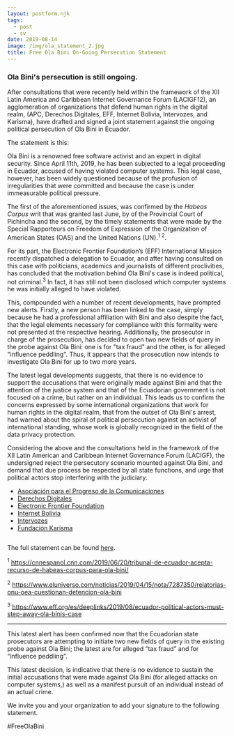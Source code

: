 ```yaml
---
layout: postform.njk
tags:
  - post
  - sv
date: 2019-08-14
image: /img/ola_statement_2.jpg
title: Free Ola Bini On-Going Persecution Statement
---
```

### Ola Bini's persecution is still ongoing.

After consultations that were recently held within the framework of the XII
Latin America and Caribbean Internet Governance Forum (LACIGF12), an
agglomeration of organizations that defend human rights in the digital realm,
(APC, Derechos Digitales, EFF, Internet Bolivia, Intervozes, and Karisma), have
drafted and signed a joint statement against the ongoing political persecution
of Ola Bini in Ecuador.

The statement is this:

Ola Bini is a renowned free software activist and an expert in digital security.
Since April 11th, 2019, he has been subjected to a legal proceeding in Ecuador,
accused of having violated computer systems. This legal case, however, has been
widely questioned because of the profusion of irregularities that were
committed and because the case is under immeasurable political pressure.

The first of the aforementioned issues, was confirmed by the *Habeas Corpus*
writ that was granted last June, by of the Provincial Court of Pichincha and the
second, by the timely statements that were made by the Special Rapporteurs on
Freedom of Expression of the Organization of American States (OAS) and the
United Nations (UN).<sup>1</sup> <sup>2</sup>.

For its part, the Electronic Frontier Foundation’s (EFF) International Mission
recently dispatched a delegation to Ecuador, and after having consulted on this
case with politicians, academics and journalists of different proclivities, has
concluded that the motivation behind Ola Bini's case is indeed political, not
criminal.<sup>3</sup> In fact, it has still not been disclosed which computer
systems he was initially alleged to have violated.

This, compounded with a number of recent developments, have prompted new alerts.
Firstly, a new person has been linked to the case, simply because he had a
professional affiliation with Bini and also despite the fact, that the legal
elements necessary for compliance with this formality were not presented at the
respective hearing. Additionally, the prosecutor in charge of the prosecution,
has decided to open two new fields of query in the probe against Ola Bini: one
is for "tax fraud" and the other, is for alleged "influence peddling". Thus, it
appears that the prosecution now intends to investigate Ola Bini for up to two
more years.

The latest legal developments suggests, that there is no evidence to support the
accusations that were originally made against Bini and that the attention of the
justice system and that of the Ecuadorian government is not focused on a crime,
but rather on an individual. This leads us to confirm the concerns expressed by
some international organizations that work for human rights in the digital
realm, that from the outset of Ola Bini's arrest, had warned about the spiral of
political persecution against an activist of international standing, whose work
is globally recognized in the field of the data privacy protection.

Considering the above and the consultations held in the framework of the XII
Latin American and Caribbean Internet Governance Forum (LACIGF), the undersigned
reject the persecutory scenario mounted against Ola Bini, and demand that due
process be respected by all state functions, and urge that political actors stop
interfering with the judiciary.

* [Asociación para el Progreso de la Comunicaciones](https://www.apc.org/es/pubs/contra-la-persecucion-politica-ola-bini)
* [Derechos Digitales](https://www.derechosdigitales.org/13700/contra-la-persecucion-politica-a-ola-bini/)
* [Electronic Frontier Foundation](https://www.eff.org/deeplinks/2019/08/eff-se-suma-organizaciones-de-america-latina-que-se-oponen-la-acusacion-de-ola)
* [Internet Bolivia](https://twitter.com/InternetBo_org/status/1161333077731401728)
* [Intervozes](http://intervozes.org.br/organizacoes-lancam-nota-contra-a-perseguicao-politica-a-ola-bini/)
* [Fundación Karisma](https://stats.karisma.org.co/nos-unimos-y-pronunciamos-frente-a-la-persecucion-politica-en-caso-de-ola-bini-ejercida-por-el-gobierno-de-ecuador/)

<img src="https://stats.karisma.org.co/wp-content/uploads/2019/08/LOGOS-OLA-1024x114.png" alt="" class="wp-image-19508" srcset="https://stats.karisma.org.co/wp-content/uploads/2019/08/LOGOS-OLA-1024x114.png 1024w, https://stats.karisma.org.co/wp-content/uploads/2019/08/LOGOS-OLA-300x33.png 300w, https://stats.karisma.org.co/wp-content/uploads/2019/08/LOGOS-OLA.png 1268w, https://stats.karisma.org.co/wp-content/uploads/2019/08/LOGOS-OLA-300x33@2x.png 600w" sizes="(max-width: 1024px) 100vw, 1024px">

The full statement can be found [here](https://ia601405.us.archive.org/25/items/pronunciamiento_201908/Pronunciamiento.pdf).

<sup>1</sup> https://cnnespanol.cnn.com/2019/06/20/tribunal-de-ecuador-acepta-recurso-de-habeas-corpus-para-ola-bini/

<sup>2</sup> https://www.eluniverso.com/noticias/2019/04/15/nota/7287350/relatorias-onu-oea-cuestionan-detencion-ola-bini

<sup>3</sup> https://www.eff.org/es/deeplinks/2019/08/ecuador-political-actors-must-step-away-ola-binis-case

---

This latest alert has been confirmed now that the Ecuadorian state prosecutors
are attempting to initiate two new fields of query in the existing probe against
Ola Bini; the latest are for alleged “tax fraud” and for “influence peddling”.

This latest decision, is indicative that there is no evidence to sustain the
initial accusations that were made against Ola Bini (for alleged attacks on
computer systems,) as well as a manifest pursuit of an individual instead of an
actual crime.

We invite you and your organization to add your signature to the following statement.

#FreeOlaBini

